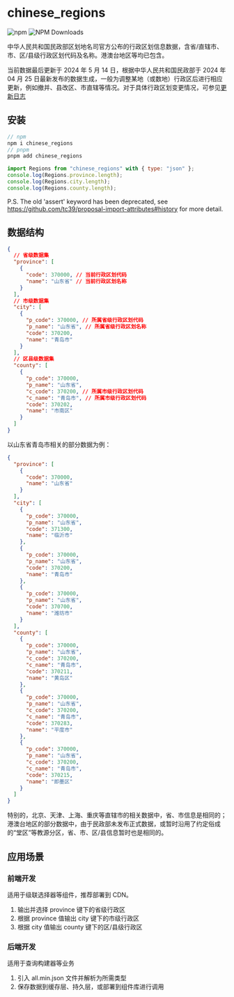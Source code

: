 # chinese_regions

![npm](https://img.shields.io/npm/v/chinese_regions)
![NPM Downloads](https://img.shields.io/npm/dy/chinese_regions)

中华人民共和国民政部区划地名司官方公布的行政区划信息数据，含省/直辖市、市、区/县级行政区划代码及名称。港澳台地区等均已包含。

当前数据最后更新于 2024 年 5 月 14 日，根据中华人民共和国民政部于 2024 年 04 月 25 日最新发布的数据生成，一般为调整某地（或数地）行政区后进行相应更新，例如撤并、县改区、市直辖等情况。对于具体行政区划变更情况，可参见[更新日志](./CHANGE_LOG.md)

## 安装

```javascript
// npm
npm i chinese_regions
// pnpm
pnpm add chinese_regions

import Regions from "chinese_regions" with { type: "json" };
console.log(Regions.province.length);
console.log(Regions.city.length);
console.log(Regions.county.length);
```

P.S. The old 'assert' keyword has been deprecated, see https://github.com/tc39/proposal-import-attributes#history for more detail.

## 数据结构

```json
{
  // 省级数据集
  "province": [
    {
      "code": 370000, // 当前行政区划代码
      "name": "山东省" // 当前行政区划名称
    }
  ],
  // 市级数据集
  "city": [
    {
      "p_code": 370000, // 所属省级行政区划代码
      "p_name": "山东省", // 所属省级行政区划名称
      "code": 370200,
      "name": "青岛市"
    }
  ],
  // 区县级数据集
  "county": [
    {
      "p_code": 370000,
      "p_name": "山东省",
      "c_code": 370200, // 所属市级行政区划代码
      "c_name": "青岛市", // 所属市级行政区划代码
      "code": 370202,
      "name": "市南区"
    }
  ]
}
```

以山东省青岛市相关的部分数据为例：

```json
{
  "province": [
    {
      "code": 370000,
      "name": "山东省"
    }
  ],
  "city": [
    {
      "p_code": 370000,
      "p_name": "山东省",
      "code": 371300,
      "name": "临沂市"
    },
    {
      "p_code": 370000,
      "p_name": "山东省",
      "code": 370200,
      "name": "青岛市"
    },
    {
      "p_code": 370000,
      "p_name": "山东省",
      "code": 370700,
      "name": "潍坊市"
    }
  ],
  "county": [
    {
      "p_code": 370000,
      "p_name": "山东省",
      "c_code": 370200,
      "c_name": "青岛市",
      "code": 370211,
      "name": "黄岛区"
    },
    {
      "p_code": 370000,
      "p_name": "山东省",
      "c_code": 370200,
      "c_name": "青岛市",
      "code": 370283,
      "name": "平度市"
    },
    {
      "p_code": 370000,
      "p_name": "山东省",
      "c_code": 370200,
      "c_name": "青岛市",
      "code": 370215,
      "name": "即墨区"
    }
  ]
}
```

特别的，北京、天津、上海、重庆等直辖市的相关数据中，省、市信息是相同的；港澳台地区的部分数据中，由于民政部未发布正式数据，或暂时沿用了约定俗成的“堂区”等教源分区，省、市、区/县信息暂时也是相同的。

## 应用场景

### 前端开发

适用于级联选择器等组件，推荐部署到 CDN。

1. 输出并选择 province 键下的省级行政区
2. 根据 province 值输出 city 键下的市级行政区
3. 根据 city 值输出 county 键下的区/县级行政区

### 后端开发

适用于查询构建器等业务

1. 引入 all.min.json 文件并解析为所需类型
2. 保存数据到缓存层、持久层，或部署到组件库进行调用
